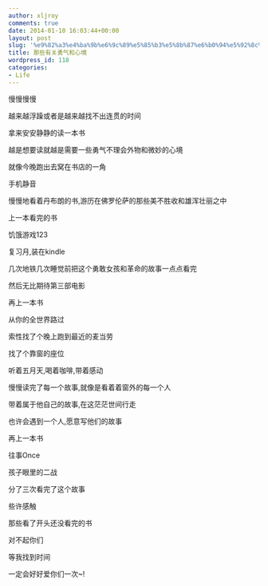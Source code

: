 ```yaml
---
author: xljroy
comments: true
date: 2014-01-10 16:03:44+00:00
layout: post
slug: '%e9%82%a3%e4%ba%9b%e6%9c%89%e5%85%b3%e5%8b%87%e6%b0%94%e5%92%8c%e5%bf%83%e5%a2%83'
title: 那些有关勇气和心境
wordpress_id: 118
categories:
- Life
---
```


慢慢慢慢


越来越浮躁或者是越来越找不出连贯的时间




拿来安安静静的读一本书




越是想要读就越是需要一些勇气不理会外物和微妙的心境







就像今晚跑出去窝在书店的一角




手机静音




慢慢地看着丹布朗的书,游历在佛罗伦萨的那些美不胜收和雄浑壮丽之中







上一本看完的书




饥饿游戏123




复习月,装在kindle




几次地铁几次睡觉前把这个勇敢女孩和革命的故事一点点看完




然后无比期待第三部电影







再上一本书




从你的全世界路过




索性找了个晚上跑到最近的麦当劳




找了个靠窗的座位




听着五月天,喝着咖啡,带着感动




慢慢读完了每一个故事,就像是看着着窗外的每一个人




带着属于他自己的故事,在这茫茫世间行走




也许会遇到一个人,愿意写他们的故事







再上一本书




往事Once




孩子眼里的二战




分了三次看完了这个故事




些许感触







那些看了开头还没看完的书




对不起你们




等我找到时间




一定会好好爱你们一次~!
